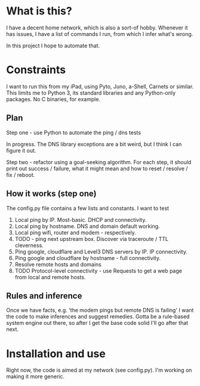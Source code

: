 # What is this?

I have a decent home network, which is also a sort-of hobby. Whenever it has issues, I have a list of commands I run, from which I infer what's wrong.

In this project I hope to automate that.

# Constraints

I want to run this from my iPad, using Pyto, Juno, a-Shell, Carnets or similar. This limits me to Python 3, its 
standard libraries and any Python-only packages. No C binaries, for example.


## Plan

Step one - use Python to automate the ping / dns tests

In progress. The DNS library exceptions are a bit weird, but I think I can figure it out.

Step two - refactor using a goal-seeking algorithm. For each step,
it should print out success / failure, what it might mean and how to reset / resolve / fix / reboot.

## How it works (step one)

The config.py file contains a few lists and constants. I want to test

1. Local ping by IP. Most-basic. DHCP and connectivity.
2. Local ping by hostname. DNS and domain default working.
3. Local ping wifi, router and modem - respectively.
4. TODO - ping next upstream box. Discover via traceroute / TTL cleverness.
5. Ping google, cloudflare and Level3 DNS servers by IP. IP connectivity.
6. Ping google and cloudflare by hostname - full connectivity.
7. Resolve remote hosts and domains
8. TODO Protocol-level connectivity - use Requests to get a web page from local and remote hosts.

## Rules and inference

Once we have facts, e.g. 'the modem pings but remote DNS is failing' I want the code to make inferences
and suggest remedies. Gotta be a rule-based system engine out there, so after I get the base code solid I'll 
go after that next.

# Installation and use
Right now, the code is aimed at my network (see config.py). I'm working on making it more generic.

